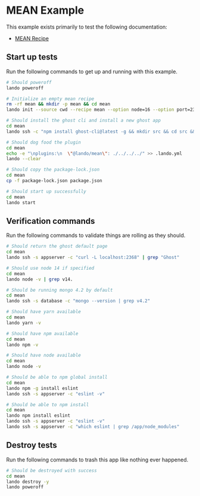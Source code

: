 MEAN Example
============

This example exists primarily to test the following documentation:

* [MEAN Recipe](https://docs.devwithlando.io/tutorials/mean.html)

Start up tests
--------------

Run the following commands to get up and running with this example.

```bash
# Should poweroff
lando poweroff

# Initialize an empty mean recipe
rm -rf mean && mkdir -p mean && cd mean
lando init --source cwd --recipe mean --option node=16 --option port=2368 --option command="/var/www/.npm-global/bin/ghost run -d /app/src -D" --name lando-mean

# Should install the ghost cli and install a new ghost app
cd mean
lando ssh -c "npm install ghost-cli@latest -g && mkdir src && cd src && ghost install local --ip 0.0.0.0 && ghost stop"

# Should dog food the plugin
cd mean
echo -e "\nplugins:\n  \"@lando/mean\": ./../../../" >> .lando.yml
lando --clear

# Should copy the package-lock.json
cd mean
cp -f package-lock.json package.json

# Should start up successfully
cd mean
lando start
```

Verification commands
---------------------

Run the following commands to validate things are rolling as they should.

```bash
# Should return the ghost default page
cd mean
lando ssh -s appserver -c "curl -L localhost:2368" | grep "Ghost"

# Should use node 14 if specified
cd mean
lando node -v | grep v14.

# Should be running mongo 4.2 by default
cd mean
lando ssh -s database -c "mongo --version | grep v4.2"

# Should have yarn available
cd mean
lando yarn -v

# Should have npm available
cd mean
lando npm -v

# Should have node available
cd mean
lando node -v

# Should be able to npm global install
cd mean
lando npm -g install eslint
lando ssh -s appserver -c "eslint -v"

# Should be able to npm install
cd mean
lando npm install eslint
lando ssh -s appserver -c "eslint -v"
lando ssh -s appserver -c "which eslint | grep /app/node_modules"
```

Destroy tests
-------------

Run the following commands to trash this app like nothing ever happened.

```bash
# Should be destroyed with success
cd mean
lando destroy -y
lando poweroff
```
